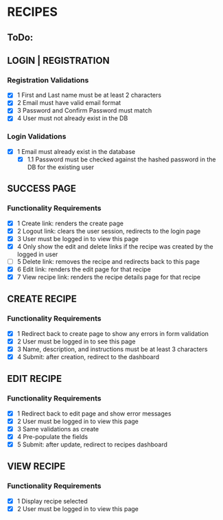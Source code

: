 # RECIPES

## ToDo:
## LOGIN | REGISTRATION 
### Registration Validations
- [x] 1 First and Last name must be at least 2 characters
- [x] 2 Email must have valid email format
- [x] 3 Password and Confirm Password must match
- [x] 4 User must not already exist in the DB
### Login Validations
- [x] 1 Email must already exist in the database
    -[x] 1.1 Password must be checked against the hashed password in the DB for the existing user
## SUCCESS PAGE
### Functionality Requirements
- [x] 1 Create link: renders the create page
- [x] 2 Logout link: clears the user session, redirects to the login page
- [x] 3 User must be logged in to view this page
- [x] 4 Only show the edit and delete links if the recipe was created by the logged in user
- [ ] 5 Delete link: removes the recipe and redirects back to this page
- [x] 6 Edit link: renders the edit page for that recipe
- [x] 7 View recipe link: renders the recipe details page for that recipe
## CREATE RECIPE
### Functionality Requirements
- [x] 1 Redirect back to create page to show any errors in form validation
- [x] 2 User must be logged in to see this page
- [x] 3 Name, description, and instructions must be at least 3 characters
- [x] 4 Submit: after creation, redirect to the dashboard
## EDIT RECIPE
### Functionality Requirements
- [x] 1 Redirect back to edit page and show error messages
- [x] 2 User must be logged in to view this page
- [x] 3 Same validations as create
- [x] 4 Pre-populate the fields
- [x] 5 Submit: after update, redirect to recipes dashboard
## VIEW RECIPE
### Functionality Requirements
- [x] 1 Display recipe selected
- [x] 2 User must be logged in to view this page
